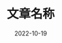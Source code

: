---
title: "文章名称"
date: 2022-10-19
draft: true
tags : [                    # 文章所属标签
    "Docker", "Go", "Python", "Linux",
]
categories : [              # 文章所属标签
    "技术", "美食", "生活",
]
---